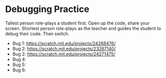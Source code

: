 # Debugging Practice

Tallest person role-plays a student first. Open up the code, share your screen. Shortest person role-plays as the teacher and guides the student to debug their code. Then switch.

- Bug 1: https://scratch.mit.edu/projects/24268476/
- Bug 2: https://scratch.mit.edu/projects/23267140/
- Bug 2: https://scratch.mit.edu/projects/24271475/
- Bug 4: 
- Bug 5: 
- Bug 6: 
